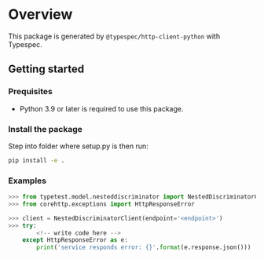 # Overview

This package is generated by `@typespec/http-client-python` with Typespec.

## Getting started

### Prequisites

- Python 3.9 or later is required to use this package.

### Install the package

Step into folder where setup.py is then run:

```bash
pip install -e .
```

### Examples

```python
>>> from typetest.model.nesteddiscriminator import NestedDiscriminatorClient
>>> from corehttp.exceptions import HttpResponseError

>>> client = NestedDiscriminatorClient(endpoint='<endpoint>')
>>> try:
        <!-- write code here -->
    except HttpResponseError as e:
        print('service responds error: {}'.format(e.response.json()))
```
